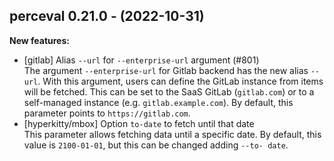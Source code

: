 ## perceval 0.21.0 - (2022-10-31)

**New features:**

 * [gitlab] Alias `--url` for `--enterprise-url` argument (#801)\
   The argument `--enterprise-url` for Gitlab backend has the new alias
   `--url`. With this argument, users can define the GitLab instance from
   items will be fetched. This can be set to the SaaS GitLab
   (`gitlab.com`) or to a self-managed instance (e.g.
   `gitlab.example.com`). By default, this parameter points to
   `https://gitlab.com`.
 * [hyperkitty/mbox] Option `to-date` to fetch until that date\
   This parameter allows fetching data until a specific date. By default,
   this value is `2100-01-01`, but this can be changed adding `--to-
   date`.

